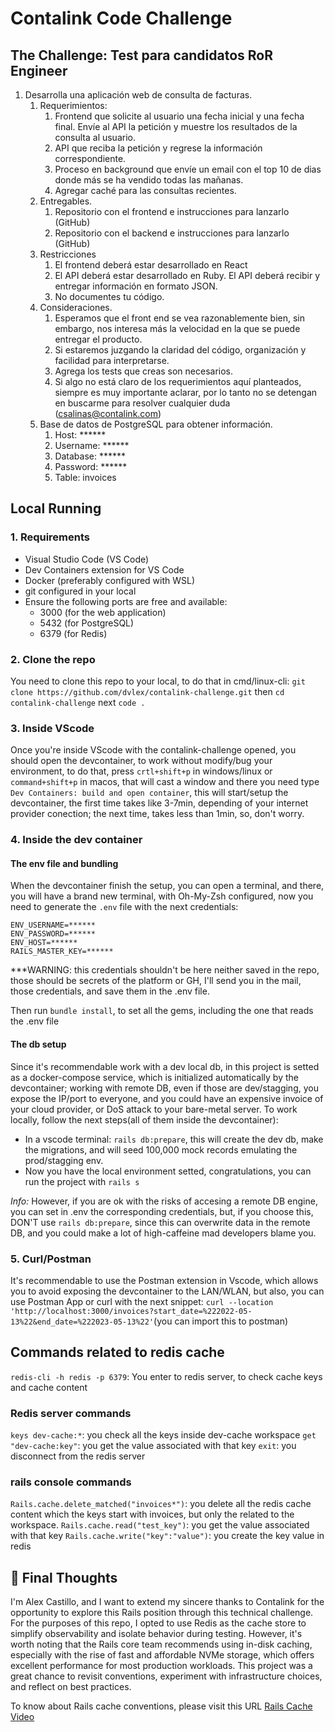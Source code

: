 # Contalink Code Challenge


## The Challenge: Test para candidatos RoR Engineer

1. Desarrolla una aplicación web de consulta de facturas.
    1. Requerimientos:
        1. Frontend que solicite al usuario una fecha inicial y una fecha final. Envíe al API la petición y muestre los resultados de la consulta al usuario.
        2. API que reciba la petición y regrese la información correspondiente.
        3. Proceso en background que envíe un email con el top 10 de dias donde más se ha vendido todas las mañanas.
        4. Agregar caché para las consultas recientes.
    2. Entregables.
        1. Repositorio con el frontend e instrucciones para lanzarlo (GitHub)
        2. Repositorio con el backend e instrucciones para lanzarlo (GitHub)
    3. Restricciones
        1. El frontend deberá estar desarrollado en React
        2. El API deberá estar desarrollado en Ruby. El API deberá recibir y entregar información en formato JSON.
        3. No documentes tu código.
    4.  Consideraciones.
        1. Esperamos que el front end se vea razonablemente bien, sin embargo, nos interesa más la velocidad en la que se puede entregar el producto.
        2. Si estaremos juzgando la claridad del código, organización y facilidad para interpretarse.
        3. Agrega los tests que creas son necesarios.
        4. Si algo no está claro de los requerimientos aquí planteados, siempre es muy importante aclarar, por lo tanto no se detengan en buscarme para resolver cualquier duda (csalinas@contalink.com)
    5. Base de datos de PostgreSQL para obtener información.
        1. Host: ******
        2. Username: ******
        3. Database: ******
        4. Password: ******
        5. Table: invoices

## Local Running

### 1. Requirements
- Visual Studio Code (VS Code)
- Dev Containers extension for VS Code
- Docker (preferably configured with WSL)
- git configured in your local
- Ensure the following ports are free and available:
    - 3000 (for the web application)
    - 5432 (for PostgreSQL)
    - 6379 (for Redis)

### 2. Clone the repo
You need to clone this repo to your local, to do that in cmd/linux-cli:
`git clone https://github.com/dvlex/contalink-challenge.git`
then
`cd contalink-challenge`
next
`code .`

### 3. Inside VScode
Once you're inside VScode with the contalink-challenge opened, you should open the devcontainer, to work without modify/bug your environment, to do that, press `crtl+shift+p` in windows/linux or `command+shift+p` in macos, that will cast a window and there you need type `Dev Containers: build and open container`, this will start/setup the devcontainer, the first time takes like 3-7min, depending of your internet provider conection; the next time, takes less than 1min, so, don't worry.

### 4. Inside the dev container
#### The env file and bundling
When the devcontainer finish the setup, you can open a terminal, and there, you will have a brand new terminal, with Oh-My-Zsh configured, now you need to generate the `.env` file with the next credentials:
````
ENV_USERNAME=******
ENV_PASSWORD=******
ENV_HOST=******
RAILS_MASTER_KEY=******
````
***WARNING: this credentials shouldn't be here neither saved in the repo, those should be secrets of the platform or GH, I'll send you in the mail, those credentials, and save them in the .env file.

Then run `bundle install`, to set all the gems, including the one that reads the .env file

#### The db setup
Since it's recommendable work with a dev local db, in this project is setted as a docker-compose service, which is initialized automatically by the devcontainer; working with remote DB, even if those are dev/stagging, you expose the IP/port to everyone, and you could have an expensive invoice of your cloud provider, or DoS attack to your bare-metal server. To work locally, follow the next steps(all of them inside the devcontainer):
- In a vscode terminal: `rails db:prepare`, this will create the dev db, make the migrations, and will seed 100,000 mock records emulating the prod/stagging env.
- Now you have the local environment setted, congratulations, you can run the project with `rails s`

*Info:* However, if you are ok with the risks of accesing a remote DB engine, you can set in .env the corresponding credentials, but, if you choose this, DON'T use `rails db:prepare`, since this can overwrite data in the remote DB, and you could make a lot of high-caffeine mad developers blame you.

### 5. Curl/Postman
It's recommendable to use the Postman extension in Vscode, which allows you to avoid exposing the devcontainer to the LAN/WLAN, but also, you can use Postman App or curl with the next snippet:
`curl --location 'http://localhost:3000/invoices?start_date=%222022-05-13%22&end_date=%222023-05-13%22'`(you can import this to postman)

## Commands related to redis cache
`redis-cli -h redis -p 6379`: You enter to redis server, to check cache keys and cache content

### Redis server commands
`keys dev-cache:*`: you check all the keys inside dev-cache workspace
`get "dev-cache:key"`: you get the value associated with that key
`exit`: you disconnect from the redis server

### rails console commands
`Rails.cache.delete_matched("invoices*")`: you delete all the redis cache content which the keys start with invoices, but only the related to the workspace.
`Rails.cache.read("test_key")`: you get the value associated with that key
`Rails.cache.write("key":"value")`: you create the key value in redis

## 🧾 Final Thoughts
I'm Alex Castillo, and I want to extend my sincere thanks to Contalink for the opportunity to explore this Rails position through this technical challenge. For the purposes of this repo, I opted to use Redis as the cache store to simplify observability and isolate behavior during testing. However, it's worth noting that the Rails core team recommends using in-disk caching, especially with the rise of fast and affordable NVMe storage, which offers excellent performance for most production workloads. This project was a great chance to revisit conventions, experiment with infrastructure choices, and reflect on best practices.

To know about Rails cache conventions, please visit this URL [Rails Cache Video](https://www.youtube.com/watch?v=mA6somzKYEg)
